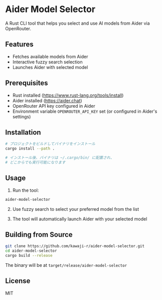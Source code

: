 # Aider Model Selector

A Rust CLI tool that helps you select and use AI models from Aider via OpenRouter.

## Features

- Fetches available models from Aider
- Interactive fuzzy search selection
- Launches Aider with selected model

## Prerequisites

- Rust installed (https://www.rust-lang.org/tools/install)
- Aider installed (https://aider.chat)
- OpenRouter API key configured in Aider
- Environment variable `OPENROUTER_API_KEY` set (or configured in Aider's settings)

## Installation

```bash
# プロジェクトをビルドしてバイナリをインストール
cargo install --path .

# インストール後、バイナリは ~/.cargo/bin/ に配置され、
# どこからでも実行可能になります
```

## Usage

1. Run the tool:
```bash
aider-model-selector
```

2. Use fuzzy search to select your preferred model from the list

3. The tool will automatically launch Aider with your selected model

## Building from Source

```bash
git clone https://github.com/kawaji-r/aider-model-selector.git
cd aider-model-selector
cargo build --release
```

The binary will be at `target/release/aider-model-selector`

## License

MIT

